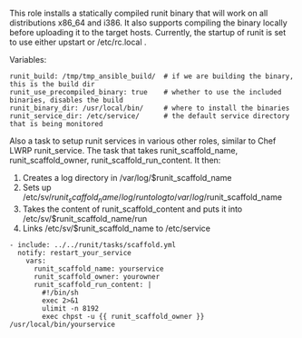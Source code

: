 This role installs a statically compiled runit binary that will work on all distributions x86_64 and i386. It also supports compiling the binary locally before uploading it to the target hosts. Currently, the startup of runit is set to use either upstart or /etc/rc.local .

Variables:

```
runit_build: /tmp/tmp_ansible_build/  # if we are building the binary, this is the build dir
runit_use_precompiled_binary: true    # whether to use the included binaries, disables the build
runit_binary_dir: /usr/local/bin/     # where to install the binaries
runit_service_dir: /etc/service/      # the default service directory that is being monitored
```

Also a task to setup runit services in various other roles, similar to Chef LWRP runit_service.
The task that takes runit_scaffold_name, runit_scaffold_owner, runit_scaffold_run_content. It then:
1) Creates a log directory in /var/log/$runit_scaffold_name
2) Sets up /etc/sv/$runit_scaffold_name/log/run to log to /var/log/$runit_scaffold_name
3) Takes the content of runit_scaffold_content and puts it into /etc/sv/$runit_scaffold_name/run
4) Links /etc/sv/$runit_scaffold_name to /etc/service

```
- include: ../../runit/tasks/scaffold.yml
  notify: restart_your_service
    vars:    
      runit_scaffold_name: yourservice
      runit_scaffold_owner: yourowner
      runit_scaffold_run_content: |
        #!/bin/sh
        exec 2>&1
        ulimit -n 8192
        exec chpst -u {{ runit_scaffold_owner }} /usr/local/bin/yourservice

```
